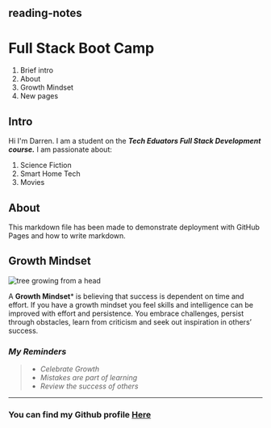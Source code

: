 ## reading-notes

# Full Stack Boot Camp

1. Brief intro
2. About
3. Growth Mindset
4. New pages

## Intro

Hi I'm Darren. I am a student on the _**Tech Eduators Full Stack Development course.**_ I am passionate about:
  
 1. Science Fiction
 2. Smart Home Tech
 3. Movies

## About

This markdown file has been made to demonstrate deployment with GitHub Pages and how to write markdown.

## Growth Mindset

![tree growing from a head](https://cdn-jagbh.nitrocdn.com/TYVZHePxisufUuSiVWDElscksnaOxEbE/assets/images/optimized/rev-c619c2c/wp-content/uploads/2022/06/creativity-personal-development-individual-growth-concept-vector-id1341427506.jpg)

A **Growth Mindset*** is believing that success is dependent on time and effort. If you have a growth mindset you feel skills and intelligence can be improved with effort and persistence. You embrace challenges, persist through obstacles, learn from criticism and seek out inspiration in others’ success.

### *My Reminders*  

>- *Celebrate Growth*
>- *Mistakes are part of learning*
>- *Review the success of others*

***

### You can find my Github profile [Here](https://github.com/Daz2255)


